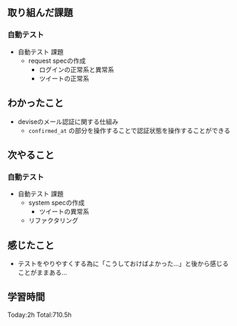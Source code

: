 ## 取り組んだ課題
### 自動テスト
- 自動テスト 課題
  - request specの作成
    - ログインの正常系と異常系
    - ツイートの正常系
## わかったこと
- deviseのメール認証に関する仕組み
  - `confirmed_at` の部分を操作することで認証状態を操作することができる
## 次やること
### 自動テスト
- 自動テスト 課題
  - system specの作成
    - ツイートの異常系
  - リファクタリング
## 感じたこと
- テストをやりやすくする為に「こうしておけばよかった…」と後から感じることがままある…
## 学習時間
Today:2h Total:710.5h